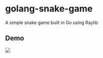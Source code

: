 # golang-snake-game
A simple snake game built in Go using Raylib

## Demo
<img src="./gameplay.gif"/>
